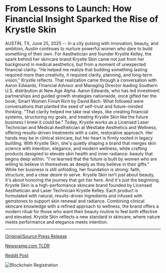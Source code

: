 # From Lessons to Launch: How Financial Insight Sparked the Rise of Krystle Skin

AUSTIN, TX, June 25, 2025 -- In a city pulsing with innovation, beauty, and ambition, Austin continues to nurture powerful women who dare to build something of their own. For Aesthetician and founder Krystle Kelley, the spark behind her skincare brand Krystle Skin came not just from her background in medical aesthetics, but from a moment of unexpected financial clarity.  "He helped me realize that building something lasting required more than creativity, it required clarity, planning, and long-term vision," Krystle reflects.  That realization came through a conversation with Aaron Edwards, Financial Advisor and Managing Director leading Southern U.S. distribution at New Age Alpha. Aaron Edwards, who has led investment partnerships and guided growth strategies nationwide, once gifted her the book; Smart Women Finish Rich by David Bach. What followed were conversations that planted the seed of self-trust and future-minded thinking.  "That clarity helped me take real steps, like creating financial systems, structuring my goals, and treating Krystle Skin like the future business I knew it could be."  Today, Krystle works as a Licensed Laser Technician and Medical Aesthetician at Westlake Aesthetics and Wellness, offering results-driven treatments with a calm, restorative approach. Her hands may be in clinical skincare, but her heart is firmly rooted in legacy building.  With Krystle Skin, she's quietly shaping a brand that merges skin science with intention, elegance, and modern wellness, while crafting products designed to elevate skin health and inner radiance: beauty that begins deep within.  "I've learned that the future is built by women who are willing to believe in themselves as deeply as they believe in their gifts."  While her business is still unfolding, her foundation is strong: faith, structure, and a clear desire to serve. Krystle Skin isn't just about beauty, it's about honoring the journey that got her here.  And it's just the beginning.  Krystle Skin is a high-performance skincare brand founded by Licensed Aesthetician and Laser Technician Krystle Kelley. Each product is formulated with natural, results-driven ingredients and infused with gemstones to support skin renewal and radiance. Combining clinical skincare knowledge with a refined approach to wellness, the brand offers a modern ritual for those who want their beauty routine to feel both effective and elevated. Krystle Skin reflects a new standard in skincare, where nature meets performance and elegance meets intention. 

---

[Original/Source Press Release](https://www.24-7pressrelease.com/press-release/524172/from-lessons-to-launch-how-financial-insight-sparked-the-rise-of-krystle-skin)
                    

[Newsramp.com TLDR](https://newsramp.com/curated-news/krystle-skin-where-beauty-meets-financial-clarity-and-wellness/054fb7b0e3c0395755719f5272938648) 

 



[Reddit Post](https://www.reddit.com/r/newsramp/comments/1ljzaka/krystle_skin_where_beauty_meets_financial_clarity/) 



![Blockchain Registration](https://cdn.newsramp.app/24-7PressRelease/qrcode/256/25/noteGvzN.webp)